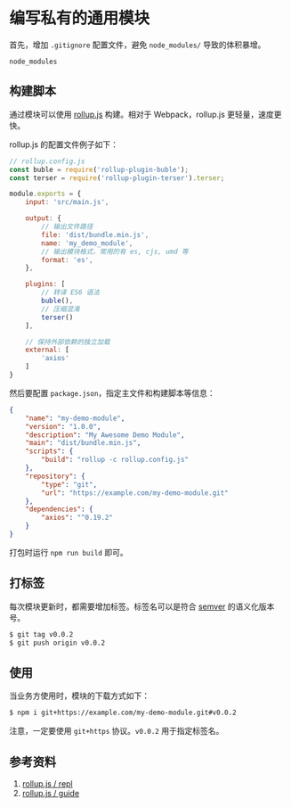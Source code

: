 # 编写私有的通用模块

首先，增加 `.gitignore` 配置文件，避免 `node_modules/` 导致的体积暴增。

```
node_modules
```

## 构建脚本

通过模块可以使用 [rollup.js][2] 构建。相对于 Webpack，rollup.js 更轻量，速度更快。

rollup.js 的配置文件例子如下：

```js
// rollup.config.js
const buble = require('rollup-plugin-buble');
const terser = require('rollup-plugin-terser').terser;

module.exports = {
    input: 'src/main.js',

    output: {
        // 输出文件路径
        file: 'dist/bundle.min.js',
        name: 'my_demo_module',
        // 输出模块格式，常用的有 es, cjs, umd 等
        format: 'es',
    },

    plugins: [
        // 转译 ES6 语法
        buble(),
        // 压缩混淆
        terser()
    ],

    // 保持外部依赖的独立加载
    external: [
        'axios'
    ]
}
```

然后要配置 `package.json`，指定主文件和构建脚本等信息：

```json
{
    "name": "my-demo-module",
    "version": "1.0.0",
    "description": "My Awesome Demo Module",
    "main": "dist/bundle.min.js",
    "scripts": {
        "build": "rollup -c rollup.config.js"
    },
    "repository": {
        "type": "git",
        "url": "https://example.com/my-demo-module.git"
    },
    "dependencies": {
        "axios": "^0.19.2"
    }
}
```

打包时运行 `npm run build` 即可。

## 打标签

每次模块更新时，都需要增加标签。标签名可以是符合 [semver][3] 的语义化版本号。

```sh
$ git tag v0.0.2
$ git push origin v0.0.2
```

## 使用

当业务方使用时，模块的下载方式如下：

```sh
$ npm i git+https://example.com/my-demo-module.git#v0.0.2
```

注意，一定要使用 `git+https` 协议。`v0.0.2` 用于指定标签名。

## 参考资料

1. [rollup.js / repl][1]
1. [rollup.js / guide][2]

[1]: https://rollupjs.org/repl "rollup.js / repl"
[2]: https://rollupjs.org/guide/en/ "rollup.js / guide"
[3]: https://semver.org "Semantic Versioning 2.0.0"